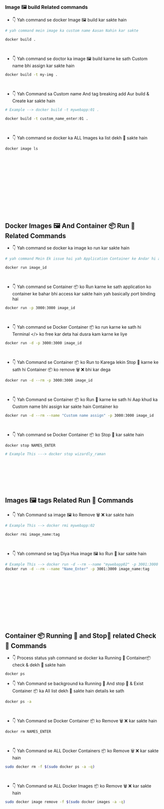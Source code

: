 ### Image 🖼️ build Related commands

- 👇 Yah command se docker Image 🖼️ build kar sakte hain

```sh
# yah command mein image ka custom name Aasan Nahin kar sakte

docker build .
```

<br/>

- 👇 Yah command se doctor ka image 🖼️ build karne ke sath Custom name bhi assign kar sakte hain

```sh
docker build -t my-img .
```

<br/>

- 👇 Yah Command sa Custom name And tag breaking add Aur build & Create kar sakte hain

```sh
# Example --> docker build -t mywebapp:01 .

docker build -t custom_name_enter:01 .
```

<br/>

- 👇 Yah command se docker ka ALL Images ka list dekh 👀 sakte hain

```sh
docker image ls
```

<br/>
<br/>
<br/>
<br/>
<br/>
<br/>
<br/>
<br/>
<br/>
<br/>
<br/>

## Docker Images 🖼️ And Container 📦 Run 🚀 Related Commands

- 👇 Yah command se docker ka image ko run kar sakte hain

```sh
# yah command Mein Ek issue hai yah Application Container ke Andar hi accessible Hota Hai Bahar Mein accessible Nahin Hota Hai

docker run image_id
```

<br/>

- 👇 Yah command se Container 📦 ko Run karne ke sath application ko container ke bahar bhi access kar sakte hain yah basically port binding hai

```sh
docker run -p 3000:3000 image_id
```

<br/>

- 👇 Yah command se Docker Container 📦 ko run karne ke sath hi Terminal </> ko free kar deta hai dusra kam karne ke liye

```sh
docker run -d -p 3000:3000 image_id
```

<br/>

- 👇 Yah Command se Container 📦 ko Run to Karega lekin Stop 🚫 karne ke sath hi Container 📦 ko remove 🗑️ ❌ bhi kar dega

```sh
docker run -d --rm -p 3000:3000 image_id
```

<br/>

- 👇 Yah Command se Container 📦 ko Run 🚀 karne ke sath hi Aap khud ka Custom name bhi assign kar sakte hain Container ko

```sh
docker run -d --rm --name "Custom name assign" -p 3000:3000 image_id
```

<br/>

- 👇 Yah command se Docker Container 📦 ko Stop 🚫 kar sakte hain

```sh
docker stop NAMES_ENTER

# Example This ---> docker stop wizardly_raman
```
<br/>
<br/>
<br/>
<br/>
<br/>

## Images 🖼️ tags Related Run 🚀 Commands

- 👇 Yah Command sa image 🖼️ ko Remove 🗑️ ❌ kar sakte hain

```sh
# Example This --> docker rmi mywebapp:02

docker rmi image_name:tag
```

<br/>

- 👇 Yah command se tag Diya Hua image 🖼️ ko Run 🚀 kar sakte hain

```sh
# Example This --> docker run -d --rm --name "mywebapp02" -p 3001:3000 mywebapp:02
docker run -d --rm --name "Name_Enter" -p 3001:3000 image_name:tag
```


<br/>
<br/>
<br/>
<br/>
<br/>
<br/>
<br/>
<br/>
<br/>





## Container 📦 Running 🚀 and Stop🚫 related Check 👀 Commands


- 👇 Process status yah command se docker ka Running 🚀 Container📦 check & dekh 👀 sakte hain

```sh
docker ps
```

- 👇 Yah Command se background ka Running 🚀 And stop 🚫 & Exist
  Container 📦 ka All list dekh 👀 sakte hain details ke sath

```sh
docker ps -a
```
<br/>

- 👇 Yah Command se Docker Container 📦 ko Remove 🗑️ ❌ kar sakte hain

```sh
docker rm NAMES_ENTER
```

<br/>

- 👇 Yah Command se ALL Docker Containers 📦 ko Remove 🗑️ ❌ kar sakte hain

```sh
sudo docker rm -f $(sudo docker ps -a -q)
```

<br/>

- 👇 Yah Command se ALL Docker Images 📦 ko Remove 🗑️ ❌ kar sakte hain

```sh
sudo docker image remove -f $(sudo docker images -a -q)
```
